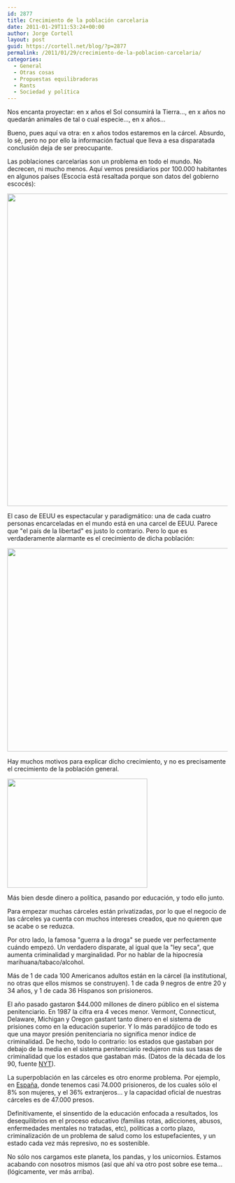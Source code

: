 ```yaml
---
id: 2877
title: Crecimiento de la población carcelaria
date: 2011-01-29T11:53:24+00:00
author: Jorge Cortell
layout: post
guid: https://cortell.net/blog/?p=2877
permalink: /2011/01/29/crecimiento-de-la-poblacion-carcelaria/
categories:
  - General
  - Otras cosas
  - Propuestas equilibradoras
  - Rants
  - Sociedad y polí­tica
---
```

Nos encanta proyectar: en x años el Sol consumirá la Tierra..., en x años no quedarán animales de tal o cual especie..., en x años...

Bueno, pues aquí va otra: en x años todos estaremos en la cárcel. Absurdo, lo sé, pero no por ello la información factual que lleva a esa disparatada conclusión deja de ser preocupante.

Las poblaciones carcelarias son un problema en todo el mundo. No decrecen, ni mucho menos. Aquí vemos presidiarios por 100.000 habitantes en algunos países (Escocia está resaltada porque son datos del gobierno escocés):

<img class="aligncenter" title="presidiarios por 100.000 hab." src="https://www.scotland.gov.uk/Resource/Img/143865/0043412.gif" alt="" width="518" height="713" />

El caso de EEUU es espectacular y paradigmático: una de cada cuatro personas encarceladas en el mundo está en una carcel de EEUU. Parece que "el país de la libertad" es justo lo contrario. Pero lo que es verdaderamente alarmante es el crecimiento de dicha población:

<img class="aligncenter" title="crecimiento población carcelaria EEUU" src="https://upload.wikimedia.org/wikipedia/commons/thumb/5/54/US_incarceration_timeline-clean.svg/693px-US_incarceration_timeline-clean.svg.png" alt="" width="693" height="464" />

Hay muchos motivos para explicar dicho crecimiento, y no es precisamente el crecimiento de la población general.

<img class="aligncenter" title="crecimiento carcelario / general" src="https://bligoo.com/media/users/1/94426/images/uploads/prison_population_growth.jpg" alt="" width="320" height="249" />

Más bien desde dinero a política, pasando por educación, y todo ello junto.

Para empezar muchas cárceles están privatizadas, por lo que el negocio de las cárceles ya cuenta con muchos intereses creados, que no quieren que se acabe o se reduzca.

Por otro lado, la famosa "guerra a la droga" se puede ver perfectamente cuándo empezó. Un verdadero disparate, al igual que la "ley seca", que aumenta criminalidad y marginalidad. Por no hablar de la hipocresía marihuana/tabaco/alcohol.

Más de 1 de cada 100 Americanos adultos están en la cárcel (la institutional, no otras que ellos mismos se construyen). 1 de cada 9 negros de entre 20 y 34 años, y 1 de cada 36 Hispanos son prisioneros.

El año pasado gastaron $44.000 millones de dinero público en el sistema penitenciario. En 1987 la cifra era 4 veces menor. Vermont, Connecticut, Delaware, Michigan y Oregon gastant tanto dinero en el sistema de prisiones como en la educación superior. Y lo más paradójico de todo es que una mayor presión penitenciaria no significa menor índice de criminalidad. De hecho, todo lo contrario: los estados que gastaban por debajo de la media en el sistema penitenciario redujeron más sus tasas de criminalidad que los estados que gastaban más. (Datos de la década de los 90, fuente <a title="https://www.nytimes.com/2008/03/10/opinion/10mon1.html?_r=2" href="https://www.nytimes.com/2008/03/10/opinion/10mon1.html?_r=2" target="_blank">NYT</a>).

La superpoblación en las cárceles es otro enorme problema. Por ejemplo, en <a title="https://www.kcl.ac.uk/depsta/law/research/icps/worldbrief/wpb_country.php?country=165" href="https://www.kcl.ac.uk/depsta/law/research/icps/worldbrief/wpb_country.php?country=165" target="_blank">España</a>, donde tenemos casi 74.000 prisioneros, de los cuales sólo el 8% son mujeres, y el 36% extranjeros... y la capacidad oficial de nuestras cárceles es de 47.000 presos.

Definitivamente, el sinsentido de la educación enfocada a resultados, los desequilibrios en el proceso educativo (familias rotas, adicciones, abusos, enfermedades mentales no tratadas, etc), políticas a corto plazo, criminalización de un problema de salud como los estupefacientes, y un estado cada vez más represivo, no es sostenible.

No sólo nos cargamos este planeta, los pandas, y los unicornios. Estamos acabando con nosotros mismos (así que ahí va otro post sobre ese tema... (lógicamente, ver más arriba).